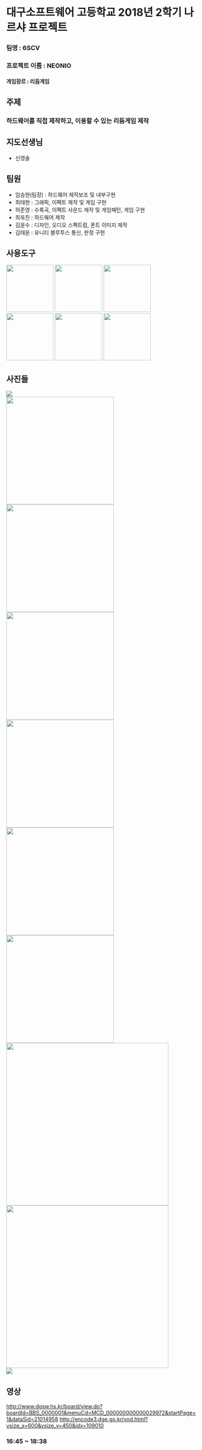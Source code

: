 <h1>대구소프트웨어 고등학교 2018년 2학기 나르샤 프로젝트</h1>

### 팀명 : 6SCV 
### 프로젝트 이름 : NEONIO
#### 게임장르 : 리듬게임<br>
## 주제
### 하드웨어를 직접 제작하고, 이용할 수 있는 리듬게임 제작

## 지도선생님
<ul>
  <li>신영술</li>
  </ul>

## 팀원
<ul>
  <li>임승현(팀장) : 하드웨어 제작보조 및 내부구현</li>
  <li>최태현 : 그래픽, 이펙트 제작 및 게임 구현</li>
  <li>허준영 : 수록곡, 이펙트 사운드 제작 및 게임패턴, 게임 구현</li>
  <li>최욱진 : 하드웨어 제작</li>
  <li>김윤수 : 디자인, 오디오 스펙트럼, 폰트 이미지 제작</li>
  <li>김태윤 : 유니티 블루투스 통신, 판정 구현</li>
</ul>

## 사용도구
<div>
  <img width="125" hight="125" src="https://github.com/NameLoki/Narsha1_2/blob/master/image/vs_logo.png">
  <img width="125" hight="125"  src="https://github.com/NameLoki/Narsha1_2/blob/master/image/vscode_logo.png">
  <img width="125" hight="125"  src="https://github.com/NameLoki/Narsha1_2/blob/master/image/arduino_logo.jpg">
  <img width="125" hight="125"  src="https://github.com/NameLoki/Narsha1_2/blob/master/image/dev_logo.jpg">
  <img width="125" hight="125"  src="https://github.com/NameLoki/Narsha1_2/blob/master/image/unity_logo.png">
  <img width="125" hight="125"  src="https://github.com/NameLoki/Narsha1_2/blob/master/image/fl_logo.jpg">
  </div>

## 사진들
<img src="https://github.com/NameLoki/Narsha1_2/blob/master/image/%ED%95%98%EB%93%9C%EC%9B%A8%EC%96%B4%EC%82%AC%EC%A7%84.png">
<div>
  <img width="285" hight="220" src="https://github.com/NameLoki/Narsha1_2/blob/master/image/E1.PNG">
  <img width="285" hight="220" src="https://github.com/NameLoki/Narsha1_2/blob/master/image/H2.PNG">
  <img width="285" hight="220" src="https://github.com/NameLoki/Narsha1_2/blob/master/image/E3.PNG">
  </div>
<div>
<img width="285" hight="220" src="https://github.com/NameLoki/Narsha1_2/blob/master/image/H4.PNG">
<img width="285" hight="220" src="https://github.com/NameLoki/Narsha1_2/blob/master/image/E5.PNG">
<img width="285" hight="220" src="https://github.com/NameLoki/Narsha1_2/blob/master/image/H6.PNG">
  </div>
<div>
<img width="430" hight="330"src="https://github.com/NameLoki/Narsha1_2/blob/master/image/Playing.PNG">
<img width="430" hight="330"src="https://github.com/NameLoki/Narsha1_2/blob/master/image/Result.png">
  </div>
<img src="https://github.com/NameLoki/Narsha1_2/blob/master/image/swing.png">

## 영상
http://www.dgsw.hs.kr/board/view.do?boardId=BBS_0000001&menuCd=MCD_000000000000029972&startPage=1&dataSid=21014958
http://encode3.dge.go.kr/vod.html?vsize_x=600&vsize_y=450&idx=109010
### 16:45 ~ 18:38
